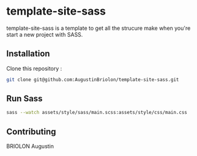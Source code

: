 # template-site-sass

template-site-sass is a template to get all the strucure make when you're start a new project with SASS.

## Installation

Clone this repository : 

```bash
git clone git@github.com:AugustinBriolon/template-site-sass.git
```

## Run Sass
```bash
sass --watch assets/style/sass/main.scss:assets/style/css/main.css
```

## Contributing
BRIOLON Augustin